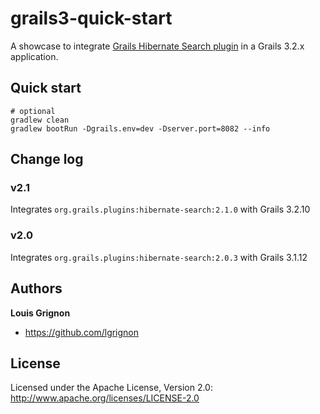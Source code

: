 # grails3-quick-start

A showcase to integrate [Grails Hibernate Search plugin](https://github.com/mathpere/grails-hibernate-search-plugin) in a Grails 3.2.x application.

## Quick start

```
# optional
gradlew clean
gradlew bootRun -Dgrails.env=dev -Dserver.port=8082 --info
```

## Change log

### v2.1 
Integrates `org.grails.plugins:hibernate-search:2.1.0` with Grails 3.2.10

### v2.0 
Integrates `org.grails.plugins:hibernate-search:2.0.3` with Grails 3.1.12


## Authors

**Louis Grignon**

+ https://github.com/lgrignon


## License

Licensed under the Apache License, Version 2.0: http://www.apache.org/licenses/LICENSE-2.0
